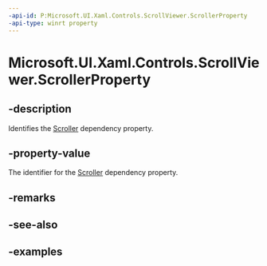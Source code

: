 ```yaml
---
-api-id: P:Microsoft.UI.Xaml.Controls.ScrollViewer.ScrollerProperty
-api-type: winrt property
---
```


# Microsoft.UI.Xaml.Controls.ScrollViewer.ScrollerProperty

<!--
public static Windows.UI.Xaml.DependencyProperty ScrollerProperty { get; }
-->

## -description

Identifies the [Scroller](scrollviewer_scroller.md) dependency property.

## -property-value

The identifier for the [Scroller](scrollviewer_scroller.md) dependency property.

## -remarks

## -see-also

## -examples

